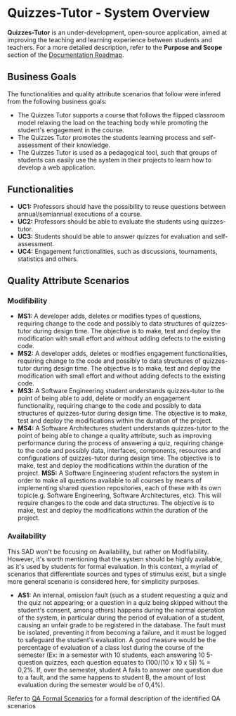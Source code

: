 # Quizzes-Tutor - System Overview

**Quizzes-Tutor** is an under-development, open-source application, aimed at improving the teaching and learning experience between students and teachers. For a more detailed description, refer to the **Purpose and Scope** section of the [Documentation Roadmap](documentation_roadmap.md).

## Business Goals

The functionalities and quality attribute scenarios that follow were infered from the following business goals:

- The Quizzes Tutor supports a course that follows the flipped classroom model relaxing the load on the teaching body while promoting the student's engagement in the course.
- The Quizzes Tutor promotes the students learning process and self-assessment of their knowledge.
- The Quizzes Tutor is used as a pedagogical tool, such that groups of students can easily use the system in their projects to learn how to develop a web application.

## Functionalities

- **UC1:** Professors should have the possibility to reuse questions between annual/semiannual executions of a course.
- **UC2:** Professors should be able to evaluate the students using quizzes-tutor.
- **UC3:** Students should be able to answer quizzes for evaluation and self-assessment.
- **UC4:** Engagement functionalities, such as discussions, tournaments, statistics and others.

## Quality Attribute Scenarios

### Modifibility

- **MS1:** A developer adds, deletes or modifies types of questions, requiring change to the code and possibly to data structures of quizzes-tutor during design time. The objective is to make, test and deploy the modification with small effort and without adding defects to the existing code.
- **MS2:** A developer adds, deletes or modifies engagement functionalities, requiring change to the code and possibly to data structures of quizzes-tutor during design time. The objective is to make, test and deploy the modification with small effort and without adding defects to the existing code.
- **MS3:** A Software Engineering student understands quizzes-tutor to the point of being able to add, delete or modify an engagement functionality, requiring change to the code and possibly to data structures of quizzes-tutor during design time. The objective is to make, test and deploy the modifications within the duration of the project.
- **MS4:** A Software Architectures student understands quizzes-tutor to the point of being able to change a quality attribute, such as improving performance during the process of answering a quiz, requiring change to the code and possibly data, interfaces, components, resources and configurations of quizzes-tutor during design time. The objective is to make, test and deploy the modifications within the duration of the project. 
**MS5:** A Software Engineering student refactors the system in order to make all questions available to all courses by means of implementing shared question repositories, each of these with its own topic(e.g. Software Engineering, Software Architectures, etc). This will require changes to the code and data structures. The objective is to make, test and deploy the modifications within the duration of the project.

### Availability

This SAD won't be focusing on Availability, but rather on Modifiability. However, it's worth mentioning that the system should be highly available, as it's used by students for formal evaluation. In this context, a myriad of scenarios that differentiate sources and types of stimulus exist, but a single more general scenario is considered here, for simplicity purposes.

- **AS1:** An internal, omission fault (such as a student requesting a quiz and the quiz not appearing; or a question in a quiz being skipped without the student's consent, among others) happens during the normal operation of the system, in particular during the period of evaluation of a student, causing an unfair grade to be registered in the database. The fault must be isolated, preventing it from becoming a failure, and it must be logged to safeguard the student's evaluation. A good measure would be the percentage of evaluation of a class lost during the course of the semester (Ex: In a semester with 10 students, each answering 10 5-question quizzes, each question equates to (100/(10 x 10 x 5)) % = 0,2%. If, over the semester, student A fails to answer one question due to a fault, and the same happens to student B, the amount of lost evaluation during the semester would be of 0,4%).

Refer to [QA Formal Scenarios](quality_attribute_formal_scenarios.md) for a formal description of the identified QA scenarios
